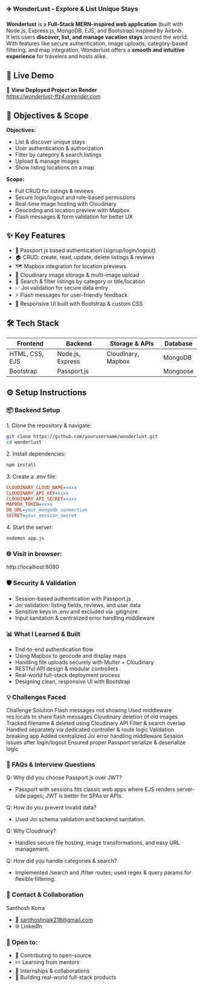 ### ✈️ WonderLust - Explore & List Unique Stays

**Wonderlust** is a **Full-Stack MERN-inspired web application** (built with Node.js, Express.js, MongoDB, EJS, and Bootstrap) inspired by Airbnb.  
It lets users **discover, list, and manage vacation stays** around the world. With features like secure authentication, image uploads, category-based filtering, and map integration, Wonderlust offers a **smooth and intuitive experience** for travelers and hosts alike.


## 🌟 Live Demo

🔗 **View Deployed Project on Render**  
*https://wonderlust-ffz4.onrender.com*


## 🎯 Objectives & Scope

**Objectives:**
- List & discover unique stays
- User authentication & authorization
- Filter by category & search listings
- Upload & manage images
- Show listing locations on a map

**Scope:**
- Full CRUD for listings & reviews
- Secure login/logout and role-based permissions
- Real-time image hosting with Cloudinary
- Geocoding and location preview with Mapbox
- Flash messages & form validation for better UX


## ✨ Key Features

- 🔐 Passport.js based authentication (signup/login/logout)
- 🏠 CRUD: create, read, update, delete listings & reviews
- 🗺️ Mapbox integration for location previews
- 📸 Cloudinary image storage & multi-image upload
- 🧭 Search & filter listings by category or title/location
- ✅ Joi validation for secure data entry
- ⚡ Flash messages for user-friendly feedback
- 📱 Responsive UI built with Bootstrap & custom CSS


## 🛠 Tech Stack

| Frontend      | Backend         | Storage & APIs        | Database |
|--------------|-----------------|---------------------|----------|
| HTML, CSS, EJS | Node.js, Express | Cloudinary, Mapbox  | MongoDB  |
| Bootstrap     | Passport.js     |                     | Mongoose |


## ⚙️ Setup Instructions

### 📦 Backend Setup

1️. Clone the repository & navigate:
```bash
git clone https://github.com/yourusername/wonderlust.git
cd wonderlust
```

2️. Install dependencies:
```bash
npm install
```

3️. Create a .env file:
```ini
CLOUDINARY_CLOUD_NAME=xxxx
CLOUDINARY_API_KEY=xxxx
CLOUDINARY_API_SECRET=xxxx
MAPBOX_TOKEN=xxxx
DB_URL=your_mongodb_connection
SECRET=your_session_secret
```

4️. Start the server:
```bash
nodemon app.js
```

### 🌐 Visit in browser:
http://localhost:8080


### 🛡 Security & Validation
- Session-based authentication with Passport.js
- Joi validation: listing fields, reviews, and user data
- Sensitive keys in .env and excluded via .gitignore
- Input sanitation & centralized error handling middleware


### 📊 What I Learned & Built
- End-to-end authentication flow
- Using Mapbox to geocode and display maps
- Handling file uploads securely with Multer + Cloudinary
- RESTful API design & modular controllers
- Real-world full-stack deployment process
- Designing clean, responsive UI with Bootstrap


### 💡 Challenges Faced
Challenge	Solution
Flash messages not showing	Used middleware res.locals to share flash messages
Cloudinary deletion of old images	Tracked filename & deleted using Cloudinary API
Filter & search overlap	Handled separately via dedicated controller & route logic
Validation breaking app	Added centralized Joi error handling middleware
Session issues after login/logout	Ensured proper Passport serialize & deserialize logic


### 💬 FAQs & Interview Questions
Q: Why did you choose Passport.js over JWT?
- Passport with sessions fits classic web apps where EJS renders server-side pages; JWT is better for SPAs or APIs.

Q: How do you prevent invalid data?
- Used Joi schema validation and backend sanitation.

Q: Why Cloudinary?
- Handles secure file hosting, image transformations, and easy URL management.

Q: How did you handle categories & search?
- Implemented /search and /filter routes; used regex & query params for flexible filtering.


### 🙌 Contact & Collaboration
Santhosh Korra
- 📧 santhoshnaik218@gmail.com
- 🌐 LinkedIn


### 🤝 Open to:
- 🌱 Contributing to open-source
- ✏️ Learning from mentors
- 💼 Internships & collaborations
- 🚀 Building real-world full-stack products

